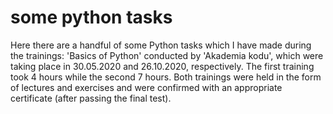 # some python tasks

Here there are a handful of some Python tasks which I have made during the trainings: 'Basics of Python' conducted by 'Akademia kodu', which were taking place in 30.05.2020 and 26.10.2020, respectively.
The first training took 4 hours while the second 7 hours. Both trainings were held in the form of lectures and exercises and were confirmed with an appropriate certificate (after passing the final test).
